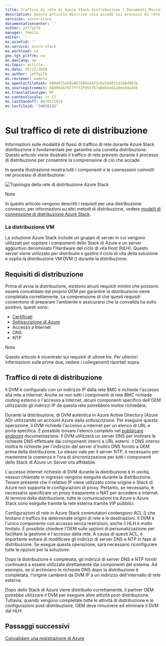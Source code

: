 ```yaml
---
title: Traffico di rete di Azure Stack distribuzione | Documenti Microsoft
description: Questo articolo descrive cosa accade sui processi di rete di Azure Stack distribuzione.
services: azure-stack
documentationcenter: ''
author: jeffgilb
manager: femila
editor: ''
ms.assetid: ''
ms.service: azure-stack
ms.workload: na
pms.tgt_pltfrm: na
ms.devlang: na
ms.topic: article
ms.date: 05/21/2018
ms.author: jeffgilb
ms.reviewer: wamota
ms.openlocfilehash: b808875e66e867b84e2971c6a5bd031d108d003b
ms.sourcegitcommit: 680964b75f7fff2f0517b7a0d43e01a9ee3da445
ms.translationtype: MT
ms.contentlocale: it-IT
ms.lasthandoff: 06/01/2018
ms.locfileid: "34656142"
---
```

# <a name="about-deployment-network-traffic"></a>Sul traffico di rete di distribuzione
Informazioni sulle modalità di flussi di traffico di rete durante Azure Stack distribuzione è fondamentale per garantire una corretta distribuzione. Questo articolo viene illustrato il traffico di rete previsto durante il processo di distribuzione per consentire la comprensione di ciò che accade.

In questa illustrazione mostra tutti i componenti e le connessioni coinvolti nel processo di distribuzione:

![Topologia della rete di distribuzione Azure Stack](media/deployment-networking/figure1.png)

> [!NOTE]
> In questo articolo vengono descritti i requisiti per una distribuzione connesso, per informazioni su altri metodi di distribuzione, vedere [modelli di connessione di distribuzione Azure Stack](azure-stack-connection-models.md).

### <a name="the-deployment-vm"></a>La distribuzione VM
La soluzione Azure Stack include un gruppo di server in cui vengono utilizzati per ospitare i componenti dello Stack di Azure e un server aggiuntivo denominato l'Hardware del ciclo di vita Host (HLH). Questo server viene utilizzato per distribuire e gestire il ciclo di vita della soluzione e ospita la distribuzione VM DVM () durante la distribuzione.

## <a name="deployment-requirements"></a>Requisiti di distribuzione
Prima di avvia la distribuzione, esistono alcuni requisiti minimi che possono essere convalidate dal proprio OEM per garantire la distribuzione viene completata correttamente. La comprensione di che questi requisiti consentono di preparare l'ambiente e assicurarsi che la convalida ha esito positivo, questi sono:

-   [Certificati](azure-stack-pki-certs.md)
-   [Sottoscrizione di Azure](https://azure.microsoft.com/free/?b=17.06)
-   Accesso a Internet
-   DNS
-   NTP

> [!NOTE]
> Questo articolo è incentrato sui requisiti di ultime tre. Per ulteriori informazioni sulle prime due, vedere i collegamenti riportati sopra.

## <a name="deployment-network-traffic"></a>Traffico di rete di distribuzione
Il DVM è configurato con un indirizzo IP dalla rete BMC e richiede l'accesso alla rete a internet. Anche se non tutti i componenti di rete BMC richiede routing esterno o l'accesso a Internet, alcuni componenti specifico dell'OEM utilizzando gli indirizzi IP da questa rete potrebbero inoltre richiedere.

Durante la distribuzione, di DVM autentica in Azure Active Directory (Azure AD) utilizzando un account Azure dalla sottoscrizione. Per eseguire questa operazione, il DVM richiede l'accesso a internet per un elenco di URL e porta specifica. È possibile trovare l'elenco completo nel [pubblicare endpoint](azure-stack-integrate-endpoints.md) documentazione. Il DVM utilizzerà un server DNS per inoltrare le richieste DNS effettuate dai componenti interni a URL esterni. Il DNS interno inoltra le richieste per l'indirizzo del server d'inoltro DNS fornito a OEM prima della distribuzione. Lo stesso vale per il server NTP, è necessario per mantenere la coerenza e l'ora di sincronizzazione per tutti i componenti dello Stack di Azure un Server ora affidabile.

L'accesso Internet richiesto di DVM durante la distribuzione è in uscita, nessun chiamate in ingresso vengono eseguite durante la distribuzione. Tenere presente che il relativo IP viene utilizzato come origine e Stack di Azure non supporta le configurazioni di proxy. Pertanto, se necessario, è necessario specificare un proxy trasparente o NAT per accedere a internet. Al termine della distribuzione, tutte le comunicazioni tra Azure e Azure Stack sono eseguite tramite la rete esterna tramite VIP pubblici.

Configurazioni di rete in Azure Stack commutatori contengono ACL () che limitano il traffico tra determinate origini di rete e le destinazioni. Il DVM è l'unico componente con accesso senza restrizioni; anche il HLH è molto limitato. È possibile chiedere l'OEM sulle opzioni di personalizzazione per facilitare la gestione e l'accesso dalla rete. A causa di questi ACL, è importante evitare di modificare gli indirizzi di server DNS e NTP in fase di distribuzione. Se esegue questa operazione, sarà necessario riconfigurare tutte le opzioni per la soluzione.

Dopo la distribuzione è completata, gli indirizzi di server DNS e NTP forniti continuerà a essere utilizzate direttamente dai componenti del sistema. Ad esempio, se si archiviano le richieste DNS dopo la distribuzione è completata, l'origine cambierà da DVM IP a un indirizzo dell'intervallo di rete esterna.

Dopo dello Stack di Azure viene distribuito correttamente, il partner OEM potrebbe utilizzare il DVM per eseguire altre attività post-distribuzione. Tuttavia, quando vengono completate tutte le attività di distribuzione e le configurazioni post-distribuzione, OEM deve rimuovere ed eliminare il DVM dal HLH.

## <a name="next-steps"></a>Passaggi successivi
[Convalidare una registrazione di Azure](azure-stack-validate-registration.md)
